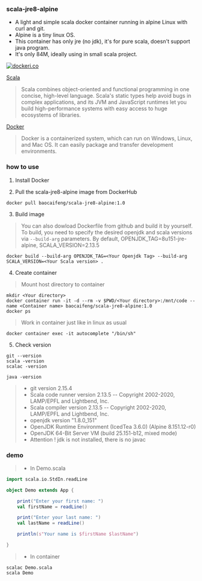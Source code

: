 ### scala-jre8-alpine

- A light and simple scala docker container running in alpine Linux with curl and git.
- Alpine is a tiny linux OS.
- This container has only jre (no jdk), it's for pure scala, doesn't support java program.
- It's only 84M, ideally using in small scala project.

[![dockeri.co](https://dockeri.co/image/baocaifeng/scala-jre8-alpine/)](https://hub.docker.com/r/baocaifeng/scala-jre8-alpine)


[Scala](https://www.scala-lang.org/)

> Scala combines object-oriented and functional programming in one concise, high-level language. 
> Scala's static types help avoid bugs in complex applications, and its JVM and JavaScript runtimes 
> let you build high-performance systems with easy access to huge ecosystems of libraries.

[Docker](https://www.docker.com/)

> Docker is a containerized system, which can run on Windows, Linux, and Mac OS. It can easily package and transfer development environments.
### how to use

1. Install Docker

2. Pull the scala-jre8-alpine image from DockerHub
```
docker pull baocaifeng/scala-jre8-alpine:1.0
```

3. Build image 
> You can also dowload Dockerfile from github and build it by yourself. 
> To build, you need to specify the desired openjdk and scala versions via `--build-arg` parameters.
> By default, OPENJDK_TAG=8u151-jre-alpine, SCALA_VERSION=2.13.5
```
docker build --build-arg OPENJDK_TAG=<Your Openjdk Tag> --build-arg SCALA_VERSION=<Your Scala version> .
```

4. Create container
> Mount host directory to container
```
mkdir <Your directory>
docker container run -it -d --rm -v $PWD/<Your directory>:/mnt/code --name <Container name> baocaifeng/scala-jre8-alpine:1.0
docker ps
```
> Work in container just like in linux as usual
```
docker container exec -it autocomplete "/bin/sh"
```

5. Check version
```
git --version
scala -version
scalac -version

java -version
```
> - git version 2.15.4 
> - Scala code runner version 2.13.5 -- Copyright 2002-2020, LAMP/EPFL and Lightbend, Inc.
> - Scala compiler version 2.13.5 -- Copyright 2002-2020, LAMP/EPFL and Lightbend, Inc.
> - openjdk version "1.8.0_151"
> - OpenJDK Runtime Environment (IcedTea 3.6.0) (Alpine 8.151.12-r0)
> - OpenJDK 64-Bit Server VM (build 25.151-b12, mixed mode) 
> - Attention ! jdk is not installed, there is no javac

### demo
> - In Demo.scala
```scala
import scala.io.StdIn.readLine

object Demo extends App {

    print("Enter your first name: ")
    val firstName = readLine()

    print("Enter your last name: ")
    val lastName = readLine()

    println(s"Your name is $firstName $lastName")

}
```

> - In container
```
scalac Demo.scala
scala Demo
